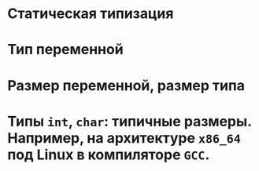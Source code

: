 # Статическая типизация

# Тип переменной

# Размер переменной, размер типа

# Типы `int`, `char`: типичные размеры. Например, на архитектуре `x86_64` под Linux в компиляторе `GCC`.
